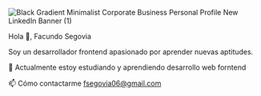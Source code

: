 ![Black Gradient Minimalist Corporate Business Personal Profile New LinkedIn Banner (1)](https://github.com/user-attachments/assets/f603ec45-5263-418c-b0b6-e3bccbfc397d)




Hola 👋, Facundo Segovia

Soy un desarrollador frontend apasionado por aprender nuevas aptitudes.

🔭 Actualmente estoy estudiando y aprendiendo desarrollo web forntend

📫 Cómo contactarme fsegovia06@gmail.com
<!---
Facundosegovia01/Facundosegovia01 is a ✨ special ✨ repository because its `README.md` (this file) appears on your GitHub profile.
You can click the Preview link to take a look at your changes.
--->


